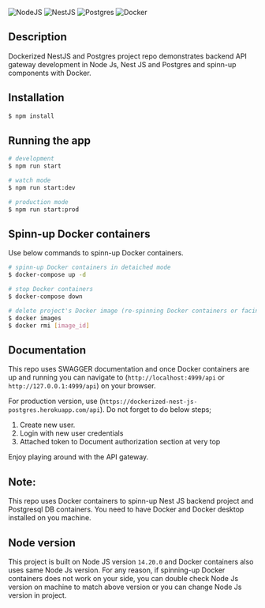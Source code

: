 ![NodeJS](https://img.shields.io/badge/node.js-6DA55F?style=for-the-badge&logo=node.js&logoColor=white) ![NestJS](https://img.shields.io/badge/nestjs-%23E0234E.svg?style=for-the-badge&logo=nestjs&logoColor=white) ![Postgres](https://img.shields.io/badge/postgres-%23316192.svg?style=for-the-badge&logo=postgresql&logoColor=white) ![Docker](https://img.shields.io/badge/docker-%230db7ed.svg?style=for-the-badge&logo=docker&logoColor=white)

## Description

Dockerized NestJS and Postgres project repo demonstrates backend API gateway development in Node Js, Nest JS and Postgres and spinn-up components with Docker.

## Installation

```bash
$ npm install
```

## Running the app

```bash
# development
$ npm run start

# watch mode
$ npm run start:dev

# production mode
$ npm run start:prod
```

## Spinn-up Docker containers

Use below commands to spinn-up Docker containers.

```bash
# spinn-up Docker containers in detaiched mode
$ docker-compose up -d

# stop Docker containers
$ docker-compose down

# delete project's Docker image (re-spinning Docker containers or facing any issues)
$ docker images
$ docker rmi [image_id]
```

## Documentation

This repo uses SWAGGER documentation and once Docker containers are up and running you can navigate to (`http://localhost:4999/api` or `http://127.0.0.1:4999/api`) on your browser.

For production version, use (`https://dockerized-nest-js-postgres.herokuapp.com/api`). Do not forget to do below steps;
1. Create new user.
2. Login with new user credentials
3. Attached token to Document authorization section at very top

Enjoy playing around with the API gateway.

## Note:

This repo uses Docker containers to spinn-up Nest JS backend project and Postgresql DB containers. You need to have Docker and Docker desktop installed on you machine.

## Node version

This project is built on Node JS version `14.20.0` and Docker containers also uses same Node Js version.
For any reason, if spinning-up Docker containers does not work on your side, you can double check Node Js version on machine to match above version or you can change Node Js version in project.
